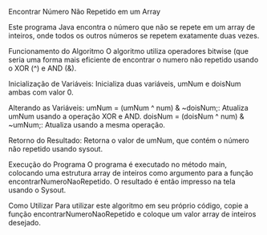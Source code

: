 Encontrar Número Não Repetido em um Array

Este programa Java encontra o número que não se repete em um array de inteiros, 
onde todos os outros números se repetem exatamente duas vezes.

Funcionamento do Algoritmo
O algoritmo utiliza operadores bitwise (que seria uma forma mais eficiente de encontrar o numero não repetido usando o XOR (^) e AND (&).

Inicialização de Variáveis: Inicializa duas variáveis, umNum e doisNum ambas com valor 0.

Alterando as Variáveis:
umNum = (umNum ^ num) & ~doisNum;: Atualiza umNum usando a operação XOR e AND.
doisNum = (doisNum ^ num) & ~umNum;: Atualiza usando a mesma operação.

Retorno do Resultado: Retorna o valor de umNum, que contém o número não repetido usando sysout.

Execução do Programa
O programa é executado no método main, colocando uma estrutura array de inteiros como argumento para a função encontrarNumeroNaoRepetido. O resultado é então impresso na tela usando o Sysout.

Como Utilizar
Para utilizar este algoritmo em seu próprio código, copie a função encontrarNumeroNaoRepetido e coloque um valor array de inteiros desejado.